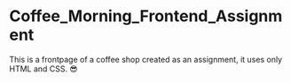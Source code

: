 # Coffee_Morning_Frontend_Assignment
This is a frontpage of a coffee shop created as an assignment, it uses only HTML and CSS. 😎
